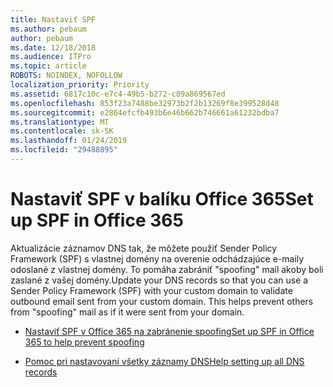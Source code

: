 ```yaml
---
title: Nastaviť SPF
ms.author: pebaum
author: pebaum
ms.date: 12/18/2018
ms.audience: ITPro
ms.topic: article
ROBOTS: NOINDEX, NOFOLLOW
localization_priority: Priority
ms.assetid: 6817c10c-e7c4-49b5-b272-c09a869567ed
ms.openlocfilehash: 853f23a7488be32973b2f2b13269f8e399528d48
ms.sourcegitcommit: e2864efcfb493b6e46b662b746661a61232bdba7
ms.translationtype: MT
ms.contentlocale: sk-SK
ms.lasthandoff: 01/24/2019
ms.locfileid: "29488895"
---
```

# <a name="set-up-spf-in-office-365"></a><span data-ttu-id="5dea8-102">Nastaviť SPF v balíku Office 365</span><span class="sxs-lookup"><span data-stu-id="5dea8-102">Set up SPF in Office 365</span></span>

<span data-ttu-id="5dea8-p101">Aktualizácie záznamov DNS tak, že môžete použiť Sender Policy Framework (SPF) s vlastnej domény na overenie odchádzajúce e-maily odoslané z vlastnej domény. To pomáha zabrániť "spoofing" mail akoby boli zaslané z vašej domény.</span><span class="sxs-lookup"><span data-stu-id="5dea8-p101">Update your DNS records so that you can use a Sender Policy Framework (SPF) with your custom domain to validate outbound email sent from your custom domain. This helps prevent others from "spoofing" mail as if it were sent from your domain.</span></span>
  
- [<span data-ttu-id="5dea8-105">Nastaviť SPF v Office 365 na zabránenie spoofing</span><span class="sxs-lookup"><span data-stu-id="5dea8-105">Set up SPF in Office 365 to help prevent spoofing </span></span>](https://docs.microsoft.com/en-us/office365/SecurityCompliance/set-up-spf-in-office-365-to-help-prevent-spoofing)
    
- [<span data-ttu-id="5dea8-106">Pomoc pri nastavovaní všetky záznamy DNS</span><span class="sxs-lookup"><span data-stu-id="5dea8-106">Help setting up all DNS records</span></span>](https://docs.microsoft.com/en-us/office365/admin/get-help-with-domains/create-dns-records-at-any-dns-hosting-provider)
    

